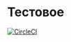# Тестовое

[![CircleCI](https://circleci.com/gh/eduVcJy0UE0cy0zo3BS7XYO3b/test2/tree/master.svg?style=svg)](https://circleci.com/gh/eduVcJy0UE0cy0zo3BS7XYO3b/test2/tree/master)
